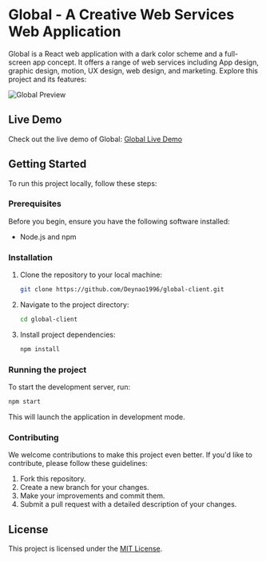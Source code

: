 # Global - A Creative Web Services Web Application

Global is a React web application with a dark color scheme and a full-screen app concept. It offers a range of web services including App design, graphic design, motion, UX design, web design, and marketing. Explore this project and its features:

![Global Preview](https://res.cloudinary.com/dkl9cqqui/image/upload/v1695289632/global_txpwkz.jpg)

## Live Demo

Check out the live demo of Global: [Global Live Demo](https://dbvision-global.netlify.app/)

## Getting Started

To run this project locally, follow these steps:

### Prerequisites

Before you begin, ensure you have the following software installed:

- Node.js and npm

### Installation

1. Clone the repository to your local machine:

   ```bash
   git clone https://github.com/Deynao1996/global-client.git
2. Navigate to the project directory:
   ```bash
   cd global-client
3. Install project dependencies:
   ```bash
   npm install

### Running the project
To start the development server, run:
```bash
npm start
```
This will launch the application in development mode.

### Contributing
We welcome contributions to make this project even better. If you'd like to contribute, please follow these guidelines:
1. Fork this repository.
2. Create a new branch for your changes.
3. Make your improvements and commit them.
4. Submit a pull request with a detailed description of your changes.

## License

This project is licensed under the [MIT License](https://github.com/Deynao1996/global-client/blob/master/LICENSE.txt).
